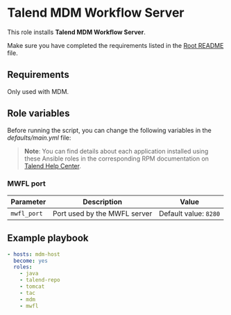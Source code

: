 # Talend MDM Workflow Server

This role installs **Talend MDM Workflow Server**.

Make sure you have completed the requirements listed in the [Root README](../../../README.md) file.

## Requirements

Only used with MDM.

## Role variables

Before running the script, you can change the following variables in the *defaults/main.yml* file:

> **Note**: You can find details about each application installed using these Ansible roles in the corresponding RPM documentation on [Talend Help Center](https://help.talend.com/search/all?query=rpm&content-lang=en-US).

### MWFL port

| Parameter   | Description                  | Value                 |
| ----------- | ---------------------------- | --------------------- |
| `mwfl_port` | Port used by the MWFL server | Default value: `8280` |

## Example playbook

```yaml
- hosts: mdm-host
  become: yes
  roles:
    - java
    - talend-repo
    - tomcat
    - tac
    - mdm
    - mwfl
```
